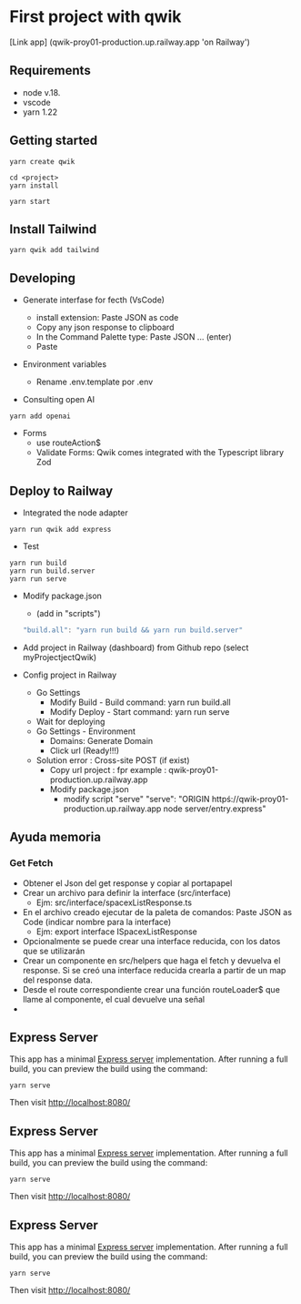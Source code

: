 # First project with qwik

[Link app] (qwik-proy01-production.up.railway.app 'on Railway')

## Requirements

- node v.18.
- vscode
- yarn 1.22

## Getting started

```shell
yarn create qwik

cd <project>
yarn install

yarn start
```

## Install Tailwind

```shell
yarn qwik add tailwind
```

## Developing

- Generate interfase for fecth (VsCode)
  - install extension: Paste JSON as code
  - Copy any json response to clipboard
  - In the Command Palette type: Paste JSON ... (enter)
  - Paste

- Environment variables
  - Rename .env.template por .env  

- Consulting open AI

```shell
yarn add openai
```

- Forms
  - use routeAction$
  - Validate Forms: Qwik comes integrated with the Typescript library Zod

## Deploy to Railway

- Integrated the node adapter

```shell
yarn run qwik add express
```

- Test

```shell
yarn run build
yarn run build.server
yarn run serve
```

- Modify package.json
  - (add in "scripts")

  ```js
  "build.all": "yarn run build && yarn run build.server"
  ```

- Add project in Railway (dashboard) from Github repo (select myProjectjectQwik)

- Config project in Railway
  - Go Settings
    - Modify Build - Build command: yarn run build.all
    - Modify Deploy - Start command: yarn run serve
  - Wait for deploying
  - Go Settings - Environment
    - Domains: Generate Domain
    - Click url (Ready!!!)
  - Solution error : Cross-site POST (if exist)
    - Copy url project : fpr example : qwik-proy01-production.up.railway.app
    - Modify package.json
      - modify script "serve"
        "serve": "ORIGIN httpś://qwik-proy01-production.up.railway.app node server/entry.express"




## Ayuda memoria

### Get Fetch

- Obtener el Json del get response y copiar al portapapel
- Crear un archivo para definir la interface (src/interface)
  - Ejm: src/interface/spacexListResponse.ts
- En el archivo creado ejecutar de la paleta de comandos: Paste JSON as Code (indicar nombre para la interface)
  - Ejm: export interface ISpacexListResponse
- Opcionalmente se puede crear una interface reducida, con los datos que se utilizarán
- Crear un componente en src/helpers que haga el fetch y devuelva el response. Si se creó una interface reducida
crearla a partir de un map del response data.
- Desde el route correspondiente crear una función routeLoader$ que llame al componente, el cual devuelve una señal
-

## Express Server

This app has a minimal [Express server](https://expressjs.com/) implementation. After running a full build, you can preview the build using the command:

```
yarn serve
```

Then visit [http://localhost:8080/](http://localhost:8080/)

## Express Server

This app has a minimal [Express server](https://expressjs.com/) implementation. After running a full build, you can preview the build using the command:

```
yarn serve
```

Then visit [http://localhost:8080/](http://localhost:8080/)

## Express Server

This app has a minimal [Express server](https://expressjs.com/) implementation. After running a full build, you can preview the build using the command:

```
yarn serve
```

Then visit [http://localhost:8080/](http://localhost:8080/)
